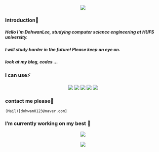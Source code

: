 <div align="center">	
	<img src="https://capsule-render.vercel.app/api?type=waving&color=auto&height=200&section=header&text=Dohwan%20Github😄&animation=twinkling&fontSize=50" />
 </div>
  
### introduction💬

	
##### Hello I'm DohwanLee, studying computer science engineering at HUFS university. 

##### I will study harder in the future! Please keep an eye on. 

##### look at my blog, codes ...
 	
 
### I can use⚡

<div align="center">
	<img src="https://img.shields.io/badge/C++-00599C?style=flat&logo=cplusplus&logoColor=white" />
	<img src="https://img.shields.io/badge/Node.js-339933?style=flat&logo=Node.js&logoColor=white" />
	<img src="https://img.shields.io/badge/JavaScript-F7DF1E?style=flat&logo=JavaScript&logoColor=white" />
	<img src="https://img.shields.io/badge/HTML5-E34F26?style=flat&logo=HTML5&logoColor=white" />
	<img src="https://img.shields.io/badge/CSS3-1572B6?style=flat&logo=CSS3&logoColor=white" />
</div>

### contact me please👯


	(Mail)[dohwan0123@naver.com]



### I’m currently working on my best 🌱

<div align="center">
	<img src="https://github-readme-stats.vercel.app/api/top-langs/?username=lee0798&layout=compact"><br><br>
	<img src="https://github-readme-stats.vercel.app/api?username=lee0798&show_icons=true">
</div>


<!--
**lee0798/lee0798** is a ✨ _special_ ✨ repository because its `README.md` (this file) appears on your GitHub profile.

Here are some ideas to get you started:

- 🔭 I’m currently working on ...
- 🌱 I’m currently learning ...
- 👯 I’m looking to collaborate on ...
- 🤔 I’m looking for help with ...
- 💬 Ask me about ...
- 📫 How to reach me: ...
- 😄 Pronouns: ...
- ⚡ Fun fact: ...
-->
